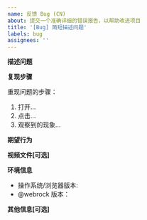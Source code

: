 ```yaml
---
name: 反馈 Bug (CN)
about: 提交一个准确详细的错误报告，以帮助改进项目
title: '[Bug] 简短描述问题'
labels: bug
assignees: ''
---
```


<!-- 请至少阅读一遍 https://github.com/WebAV-Tech/WebAV/issues/60 -->

**描述问题**

<!-- 清晰简洁地描述问题是什么。 -->

**复现步骤**

<!-- 推荐基于官方 DEMO 复现问题，或基于 DEMO 创建 stackblitz 项目 -->

重现问题的步骤：

1. 打开...
2. 点击...
3. 观察到的现象...

**期望行为**

<!-- 清晰简洁地描述期望发生的事情。 -->

**视频文件[可选]**

<!-- 如果特殊文件才能触发问题，请提供相关文件。 -->

**环境信息**

- 操作系统/浏览器版本:
- @webrock 版本：

**其他信息[可选]**

<!-- 认为我们还需要了解的其他信息。 -->
